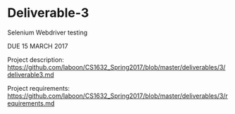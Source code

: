 # Deliverable-3

Selenium Webdriver testing

DUE 15 MARCH 2017

Project description: https://github.com/laboon/CS1632_Spring2017/blob/master/deliverables/3/deliverable3.md

Project requirements: https://github.com/laboon/CS1632_Spring2017/blob/master/deliverables/3/requirements.md
